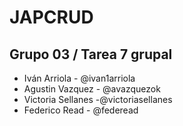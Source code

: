 # JAPCRUD
## Grupo 03 / Tarea 7 grupal

* Iván Arriola - @ivan1arriola
* Agustin Vazquez - @avazquezok
* Victoria Sellanes -@victoriasellanes
* Federico Read - @federead
